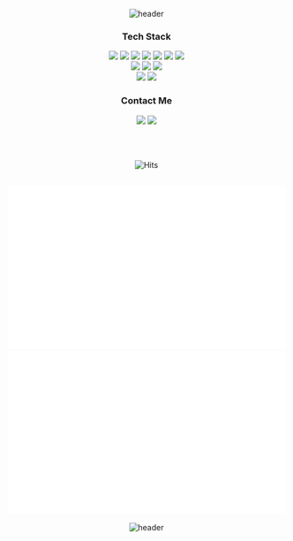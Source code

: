 <div align='center'> 
  
![header](https://capsule-render.vercel.app/api?type=waving&color=gradient&height=200&section=header&text=Dive%20in%20Front~%20🐳&fontSize=60&fontColor=fff&animation=twinkling&fontAlignY=40)

<h3 align="center">Tech Stack</h3>
  
<p align="center">
<img src="https://img.shields.io/badge/HTML-E34F26?style=flat&logo=HTML5&logoColor=white"/> 
<img src="https://img.shields.io/badge/CSS-1572B6?style=flat&logo=CSS3&logoColor=white"/>
<img src="https://img.shields.io/badge/JavaScript-F7DF1E?style=flat&logo=JavaScript&logoColor=white"/> 
<img src="https://img.shields.io/badge/TypeScript-3178C6?style=flat&logo=TypeScript&logoColor=white"/>
<img src="https://img.shields.io/badge/React-61DAFB?style=flat&logo=React&logoColor=white"/> 
<img src="https://img.shields.io/badge/Styled-DB7093?style=flat&logo=styledcomponents&logoColor=white"/>
<img src="https://img.shields.io/badge/Redux-764ABC?style=flat&logo=Redux&logoColor=white"/>
  <br/>
<img src="https://img.shields.io/badge/Python-3776AB?style=flat&logo=Python&logoColor=white"/>
<img src="https://img.shields.io/badge/Django-092E20?style=flat&logo=Django&logoColor=white"/>
<img src="https://img.shields.io/badge/AWS-232F3E?style=flat&logo=AmazonAWS&logoColor=white"/>
<br/>
<img src="https://img.shields.io/badge/Git-F05032?style=flat&logo=Git&logoColor=white"/> 
<img src="https://img.shields.io/badge/GitHub-181717?style=flat&logo=GitHub&logoColor=white"/>
</p>
  
  
<h3 align="center">Contact Me</h3>
  
  <p>
    
<a href="https://ttaerrim.tistory.com/"><img src="https://img.shields.io/badge/Tech Blog-323232?style=flat" /></a>
<a href="mailto:ttrrr121@gmail.com"><img src="https://img.shields.io/badge/Gmail-EA4335?style=flat&logo=Gmail&logoColor=white" /></a>
  </p>
  
  <br/><br/>
 <p>
   
   ![Hits](https://hits.seeyoufarm.com/api/count/incr/badge.svg?url=https://github.com/ttaerrim/&count_bg=%2300bdd3&title_bg=%23555555&icon=&icon_color=%23FFFFFF&title=hits&edge_flat=false)
   
  </p>
  <br/>
  <img src="https://raw.githubusercontent.com/ttaerrim/github-stats-transparent/a73a1b5c5019f442f3a91cf2971a37d68505f6f4/generated/overview.svg"/>
  <img src="https://raw.githubusercontent.com/ttaerrim/github-stats-transparent/a73a1b5c5019f442f3a91cf2971a37d68505f6f4/generated/languages.svg"/>
  
  
  
![header](https://capsule-render.vercel.app/api?type=waving&color=gradient&height=80&section=footer)

  
</div>
<!--
**ttaerrim/ttaerrim** is a ✨ _special_ ✨ repository because its `README.md` (this file) appears on your GitHub profile.

Here are some ideas to get you started:

- 🔭 I’m currently working on ...
- 🌱 I’m currently learning ...
- 👯 I’m looking to collaborate on ...
- 🤔 I’m looking for help with ...
- 💬 Ask me about ...
- 📫 How to reach me: ...
- 😄 Pronouns: ...
- ⚡ Fun fact: ...
-->

